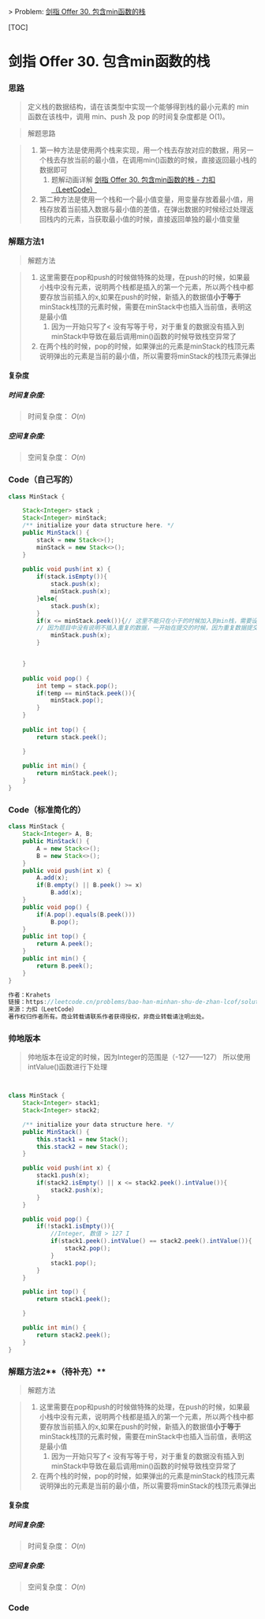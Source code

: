 \> Problem: [剑指 Offer 30. 包含min函数的栈](https://leetcode.cn/problems/bao-han-minhan-shu-de-zhan-lcof/description/)

[TOC]

# 剑指 Offer 30. 包含min函数的栈

### 思路

> 定义栈的数据结构，请在该类型中实现一个能够得到栈的最小元素的 min 函数在该栈中，调用 min、push 及 pop 的时间复杂度都是 O(1)。

> 解题思路

> 1. 第一种方法是使用两个栈来实现，用一个栈去存放对应的数据，用另一个栈去存放当前的最小值，在调用min()函数的时候，直接返回最小栈的数据即可
>    1. 题解动画详解 [剑指 Offer 30. 包含min函数的栈 - 力扣（LeetCode）](https://leetcode.cn/problems/bao-han-minhan-shu-de-zhan-lcof/solutions/133760/mian-shi-ti-30-bao-han-minhan-shu-de-zhan-fu-zhu-z/)
> 2. 第二种方法是使用一个栈和一个最小值变量，用变量存放着最小值，用栈存放着当前插入数据与最小值的差值，在弹出数据的时候经过处理返回栈内的元素，当获取最小值的时候，直接返回单独的最小值变量







###  解题方法1

> 解题方法

> 1. 这里需要在pop和push的时候做特殊的处理，在push的时候，如果最小栈中没有元素，说明两个栈都是插入的第一个元素，所以两个栈中都要存放当前插入的x,如果在push的时候，新插入的数据值**小于等于**minStack栈顶的元素时候，需要在minStack中也插入当前值，表明这是最小值
>    1. 因为一开始只写了< 没有写等于号，对于重复的数据没有插入到minStack中导致在最后调用min()函数的时候导致栈空异常了
> 2. 在两个栈的时候，pop的时候，如果弹出的元素是minStack的栈顶元素 说明弹出的元素是当前的最小值，所以需要将minStack的栈顶元素弹出

####  复杂度

##### 时间复杂度: 

> 时间复杂度： $O(n)$
>

##### 空间复杂度: 

> 空间复杂度： $O(n)$

###  Code（自己写的）

```Java
class MinStack {

    Stack<Integer> stack ;
    Stack<Integer> minStack;
    /** initialize your data structure here. */
    public MinStack() {
        stack = new Stack<>();
        minStack = new Stack<>();
    }
    
    public void push(int x) {
        if(stack.isEmpty()){
            stack.push(x);
            minStack.push(x);
        }else{
            stack.push(x);
        }
        if(x <= minStack.peek()){// 这里不能只在小于的时候加入到min栈，需要设定<=
        // 因为题目中没有说明不插入重复的数据，一开始在提交的时候，因为重复数据提交不通过
            minStack.push(x);
        }


    }
    
    public void pop() {
        int temp = stack.pop();
        if(temp == minStack.peek()){
            minStack.pop();
        }
    }
    
    public int top() {
        return stack.peek();

    }
    
    public int min() {
        return minStack.peek();
    }
}
```

###  Code（标准简化的）

```Java
class MinStack {
    Stack<Integer> A, B;
    public MinStack() {
        A = new Stack<>();
        B = new Stack<>();
    }
    public void push(int x) {
        A.add(x);
        if(B.empty() || B.peek() >= x)
            B.add(x);
    }
    public void pop() {
        if(A.pop().equals(B.peek()))
            B.pop();
    }
    public int top() {
        return A.peek();
    }
    public int min() {
        return B.peek();
    }
}

作者：Krahets
链接：https://leetcode.cn/problems/bao-han-minhan-shu-de-zhan-lcof/solutions/133760/mian-shi-ti-30-bao-han-minhan-shu-de-zhan-fu-zhu-z/
来源：力扣（LeetCode）
著作权归作者所有。商业转载请联系作者获得授权，非商业转载请注明出处。
```

### 帅地版本

> 帅地版本在设定的时候，因为Integer的范围是（-127——127） 所以使用intValue()函数进行下处理

```java


class MinStack {
    Stack<Integer> stack1;
    Stack<Integer> stack2;

    /** initialize your data structure here. */
    public MinStack() {
        this.stack1 = new Stack();
        this.stack2 = new Stack();
    }

    public void push(int x) {
        stack1.push(x);
        if(stack2.isEmpty() || x <= stack2.peek().intValue()){
            stack2.push(x);
        }
    }

    public void pop() {
        if(!stack1.isEmpty()){
            //Integer, 数值 > 127 I
            if(stack1.peek().intValue() == stack2.peek().intValue()){
                stack2.pop();
            }
            stack1.pop();
        }
    }

    public int top() {
        return stack1.peek();

    }

    public int min() {
        return stack2.peek();
    }
}
```







###  解题方法2**（待补充）**

> 解题方法

> 1. 这里需要在pop和push的时候做特殊的处理，在push的时候，如果最小栈中没有元素，说明两个栈都是插入的第一个元素，所以两个栈中都要存放当前插入的x,如果在push的时候，新插入的数据值**小于等于**minStack栈顶的元素时候，需要在minStack中也插入当前值，表明这是最小值
>    1. 因为一开始只写了< 没有写等于号，对于重复的数据没有插入到minStack中导致在最后调用min()函数的时候导致栈空异常了
> 2. 在两个栈的时候，pop的时候，如果弹出的元素是minStack的栈顶元素 说明弹出的元素是当前的最小值，所以需要将minStack的栈顶元素弹出

####  复杂度

##### 时间复杂度: 

> 时间复杂度： $O(n)$



##### 空间复杂度: 

> 空间复杂度： $O(n)$



###  Code

```Java

```

